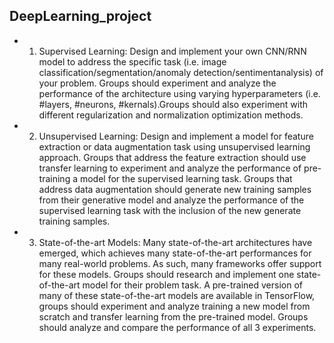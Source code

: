 ## DeepLearning_project

* 1) Supervised Learning: Design and implement your own CNN/RNN model to address the specific task (i.e. image classification/segmentation/anomaly 
detection/sentimentanalysis) of your problem. Groups should experiment and analyze the performance of the architecture using varying hyperparameters 
(i.e. #layers, #neurons, #kernals).Groups should also experiment with different regularization and normalization optimization methods.

* 2) Unsupervised Learning: Design and implement a model for feature extraction or data augmentation task using unsupervised learning approach.
Groups that address the feature extraction should use transfer learning to experiment and analyze the performance of pre-training a model for
the supervised learning task. Groups that address data augmentation should generate new training samples from their generative model and analyze 
the performance of the supervised learning task with the inclusion of the new generate training samples.

* 3) State-of-the-art Models: Many state-of-the-art architectures have emerged, which achieves many state-of-the-art performances for many real-world 
problems. As such, many frameworks offer support for these models. Groups should research and implement one state-of-the-art model for their problem task.
A pre-trained version of many of these state-of-the-art models are available in TensorFlow, groups should experiment and analyze training a new model 
from scratch and transfer learning from the pre-trained model. Groups should analyze and compare the performance of all 3 experiments.
